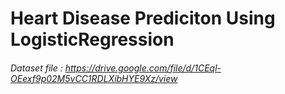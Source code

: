 # Heart Disease Prediciton Using LogisticRegression
###### Dataset file : https://drive.google.com/file/d/1CEql-OEexf9p02M5vCC1RDLXibHYE9Xz/view
